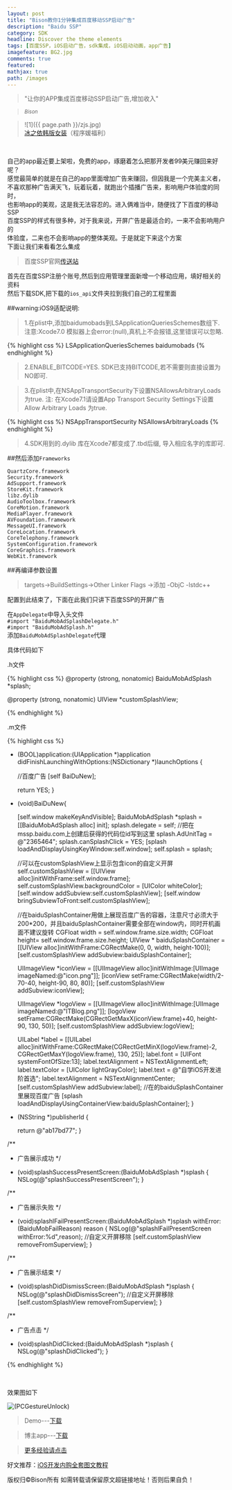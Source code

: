 ```yaml
---
layout: post
title: "Bison教你1分钟集成百度移动SSP启动广告"
description: "Baidu SSP"
category: SDK
headline: Discover the theme elements
tags: [百度SSP，iOS启动广告，sdk集成，iOS启动动画，app广告]
imagefeature: BG2.jpg
comments: true
featured: 
mathjax: true
path: /images
---
```


>&quot;让你的APP集成百度移动SSP启动广告,增加收入&quot;

><small><cite title="Plato">Bison</cite></small>

>![1]({{ page.path }}/zjs.jpg)<br>
>[冰之依韩版女装](http://allluckly.taobao.com/)（程序媛福利）<br>


<br>

自己的app最近要上架啦，免费的app，琢磨着怎么把那开发者99美元赚回来好呢？<br>
感觉最简单的就是在自己的app里面增加广告来赚回，但因我是一个完美主义者，<br>
不喜欢那种广告满天飞，玩着玩着，就跑出个插播广告来，影响用户体验度的同时，<br>
也影响app的美观，这是我无法容忍的。进入俩难当中，随便找了下百度的移动SSP<br>
百度SSP的样式有很多种，对于我来说，开屏广告是最适合的，一来不会影响用户的<br>
体验度，二来也不会影响app的整体美观。于是就定下来这个方案<br>
下面让我们来看看怎么集成<br>

>百度SSP官网[传送站](http://mssp.baidu.com/home/developer.html)<br>

首先在百度SSP注册个账号,然后到应用管理里面新增一个移动应用，填好相关的资料<br>
然后下载SDK,把下载的`ios_api`文件夹拉到我们自己的工程里面<br>

##warning:iOS9适配说明: <br>
> 1.在plist中,添加baidumobads到LSApplicationQueriesSchemes数组下. 注意:Xcode7.0 模拟器上会error:(null),真机上不会报错,这里错误可以忽略.<br>

{% highlight css %}
    <key>LSApplicationQueriesSchemes</key> <array>
    <string>baidumobads</string>
    </array>
{% endhighlight %}

> 2.ENABLE_BITCODE=YES. SDK已支持BITCODE,若不需要则直接设置为NO即可.<br>

> 3.在plist中,在NSAppTransportSecurity下设置NSAllowsArbitraryLoads为true. 注: 在Xcode7.1请设置App Transport Security Settings下设置 Allow Arbitrary Loads 为true.<br>


{% highlight css %}
    <key>NSAppTransportSecurity</key> 
    <dict>
    <key>NSAllowsArbitraryLoads</key> 
    <true/>
    </dict>
{% endhighlight %}
<br>

> 4.SDK用到的.dylib 库在Xcode7都变成了.tbd后缀, 导入相应名字的库即可.<br>

##然后添加`Frameworks`<br>

`QuartzCore.framework` <br>
`Security.framework` <br>
`AdSupport.framework`<br>
`StoreKit.framework`<br>
`libz.dylib`<br>
`AudioToolbox.framework` <br>
`CoreMotion.framework`<br>
`MediaPlayer.framework`<br>
`AVFoundation.framework`<br>
`MessageUI.framework`<br>
`CoreLocation.framework`<br>
`CoreTelephony.framework`<br>
`SystemConfiguration.framework`<br>
`CoreGraphics.framework`<br>
`WebKit.framework`<br>

##再编译参数设置<br>

> targets->BuildSettings->Other Linker Flags ->添加 -ObjC -lstdc++<br>

配置到此结束了，下面在此我们只讲下百度SSP的开屏广告<br>

在`AppDelegate`中导入头文件<br>
`#import "BaiduMobAdSplashDelegate.h"`<br>
`#import "BaiduMobAdSplash.h"`<br>
添加`BaiduMobAdSplashDelegate`代理<br>

具体代码如下<br>

.h文件

{% highlight css %}
@property (strong, nonatomic) BaiduMobAdSplash *splash;

@property (strong, nonatomic) UIView *customSplashView;

{% endhighlight %}

.m文件

{% highlight css %}

- (BOOL)application:(UIApplication *)application didFinishLaunchingWithOptions:(NSDictionary *)launchOptions {

    //百度广告
    [self BaiDuNew];

    return YES;
}

- (void)BaiDuNew{

    [self.window makeKeyAndVisible];
    BaiduMobAdSplash	*splash	=	[[BaiduMobAdSplash	alloc]	init];
    splash.delegate	= self;
    //把在mssp.baidu.com上创建后获得的代码位id写到这里
    splash.AdUnitTag = @"2365464";
    splash.canSplashClick	=	YES;
    [splash	loadAndDisplayUsingKeyWindow:self.window];
    self.splash	= splash;

    //可以在customSplashView上显示包含icon的自定义开屏
    self.customSplashView = [[UIView alloc]initWithFrame:self.window.frame];
    self.customSplashView.backgroundColor = [UIColor whiteColor];
    [self.window addSubview:self.customSplashView];
    [self.window bringSubviewToFront:self.customSplashView];


    //在baiduSplashContainer用做上展现百度广告的容器，注意尺寸必须大于200*200，并且baiduSplashContainer需要全部在window内，同时开机画面不建议旋转
    CGFloat width = self.window.frame.size.width;
    CGFloat height= self.window.frame.size.height;
    UIView * baiduSplashContainer = [[UIView alloc]initWithFrame:CGRectMake(0, 0, width, height-100)];
    [self.customSplashView addSubview:baiduSplashContainer];

    UIImageView *iconView = [[UIImageView alloc]initWithImage:[UIImage imageNamed:@"icon.png"]];
    [iconView setFrame:CGRectMake(width/2-70-40, height-90, 80, 80)];
    [self.customSplashView addSubview:iconView];

    UIImageView *logoView = [[UIImageView alloc]initWithImage:[UIImage imageNamed:@"ITBlog.png"]];
    [logoView setFrame:CGRectMake(CGRectGetMaxX(iconView.frame)+40, height-90, 130, 50)];
    [self.customSplashView addSubview:logoView];

    UILabel *label = [[UILabel alloc]initWithFrame:CGRectMake(CGRectGetMinX(logoView.frame)-2, CGRectGetMaxY(logoView.frame), 130, 25)];
    label.font = [UIFont systemFontOfSize:13];
    label.textAlignment = NSTextAlignmentLeft;
    label.textColor = [UIColor lightGrayColor];
    label.text = @"自学iOS开发进阶首选";
    label.textAlignment = NSTextAlignmentCenter;
    [self.customSplashView addSubview:label];
    //在的baiduSplashContainer里展现百度广告
    [splash loadAndDisplayUsingContainerView:baiduSplashContainer];
}

- (NSString *)publisherId
{

    return @"ab17bd77";
}

/**
*  广告展示成功
*/
- (void)splashSuccessPresentScreen:(BaiduMobAdSplash *)splash
{
    NSLog(@"splashSuccessPresentScreen");
}

/**
*  广告展示失败
*/
- (void)splashlFailPresentScreen:(BaiduMobAdSplash *)splash withError:(BaiduMobFailReason) reason
{
    NSLog(@"splashlFailPresentScreen withError:%d",reason);
    //自定义开屏移除
    [self.customSplashView removeFromSuperview];
}

/**
*  广告展示结束
*/
- (void)splashDidDismissScreen:(BaiduMobAdSplash *)splash
{
    NSLog(@"splashDidDismissScreen");
    //自定义开屏移除
    [self.customSplashView removeFromSuperview];
}

/**
*  广告点击
*/
- (void)splashDidClicked:(BaiduMobAdSplash *)splash
{
    NSLog(@"splashDidClicked");
}

{% endhighlight %}

<br>

效果图如下

![(PCGestureUnlock)](https://github.com/AllLuckly/AllLuckly.github.io/blob/master/images/blog/baidu.gif?raw=true)<br>


>Demo---[下载](https://github.com/AllLuckly/LBBaiDuSSP_Demo)<br>

> 博主app---[下载](https://itunes.apple.com/us/app/it-blog-zi-xueios-kai-fa-jin/id1067787090?l=zh&ls=1&mt=8)<br>

> [更多经验请点击](http://allluckly.cn/)<br>

好文推荐：[iOS开发内购全套图文教程](http://allluckly.cn/ios支付/iOS开发2015年最新内购教程)<br>

版权归©Bison所有 如需转载请保留原文超链接地址！否则后果自负！







